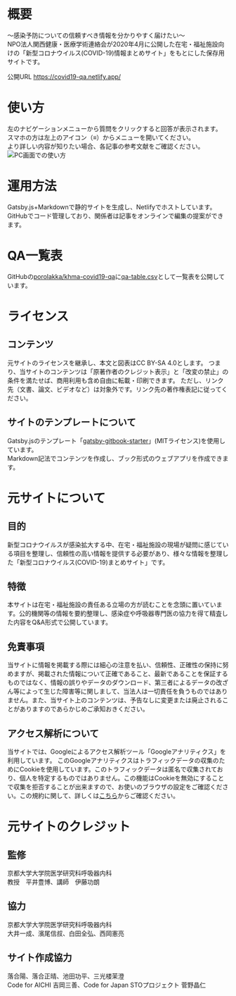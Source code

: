# 概要
～感染予防についての信頼すべき情報を分かりやすく届けたい～  
NPO法人関西健康・医療学術連絡会が2020年4月に公開した在宅・福祉施設向けの「新型コロナウイルス(COVID-19)情報まとめサイト」をもとにした保存用サイトです。  

公開URL https://covid19-qa.netlify.app/

# 使い方
左のナビゲーションメニューから質問をクリックすると回答が表示されます。  
スマホの方は左上のアイコン（≡）からメニューを開いてください。  
より詳しい内容が知りたい場合、各記事の参考文献をご確認ください。
![PC画面での使い方](https://user-images.githubusercontent.com/10286653/92717965-13bfb500-f39c-11ea-9894-7ac8b3787789.gif)

# 運用方法
Gatsby.js+Markdownで静的サイトを生成し、Netlifyでホストしています。GitHubでコード管理しており、関係者は記事をオンラインで編集の提案ができます。

# QA一覧表
GitHubの[porolakka/khma-covid19-qa](https://github.com/porolakka/khma-covid19-qa)に[qa-table.csv](https://github.com/porolakka/khma-covid19-qa/blob/master/qa-table.csv)として一覧表を公開しています。

# ライセンス
## コンテンツ
元サイトのライセンスを継承し、本文と図表はCC BY-SA 4.0とします。
つまり、当サイトのコンテンツは「原著作者のクレジット表示」と「改変の禁止」の条件を満たせば、商用利用も含め自由に転載・印刷できます。
ただし、リンク先（文書、論文、ビデオなど）は対象外です。リンク先の著作権表記に従ってください。

## サイトのテンプレートについて
Gatsby.jsのテンプレート「[gatsby-gitbook-starter](https://github.com/hasura/gatsby-gitbook-starter)」(MITライセンス)を使用しています。  
Markdown記法でコンテンツを作成し、ブック形式のウェブアプリを作成できます。  

# 元サイトについて
## 目的
新型コロナウイルスが感染拡大する中、在宅・福祉施設の現場が疑問に感じている項目を整理し、信頼性の高い情報を提供する必要があり、様々な情報を整理した「新型コロナウイルス(COVID-19)まとめサイト」です。

## 特徴
本サイトは在宅・福祉施設の責任ある立場の方が読むことを念頭に置いています。公的機関等の情報を要約整理し、感染症や呼吸器専門医の協力を得て精査した内容をQ&A形式で公開しています。

## 免責事項
当サイトに情報を掲載する際には細心の注意を払い、信頼性、正確性の保持に努めますが、掲載された情報について正確であること、最新であることを保証するものではなく、情報の誤りやデータのダウンロード、第三者によるデータの改ざん等によって生じた障害等に関しまして、当法人は一切責任を負うものではありません。また、当サイト上のコンテンツは、予告なしに変更または廃止されることがありますのであらかじめご承知おきください。

## アクセス解析について
当サイトでは、Googleによるアクセス解析ツール「Googleアナリティクス」を利用しています。 このGoogleアナリティクスはトラフィックデータの収集のためにCookieを使用しています。このトラフィックデータは匿名で収集されており、個人を特定するものではありません。この機能はCookieを無効にすることで収集を拒否することが出来ますので、お使いのブラウザの設定をご確認ください。この規約に関して、詳しくは[こちら](https://www.google.com/analytics/terms/jp.html)からご確認ください。

# 元サイトのクレジット
## 監修
京都大学大学院医学研究科呼吸器内科  
教授　平井豊博、講師　伊藤功朗

## 協力
京都大学大学院医学研究科呼吸器内科  
大井一成、濱尾信叔、白田全弘、西岡憲亮

## サイト作成協力
落合陽、落合正晴、池田功平、三光楼茉澄  
Code for AICHI 吉岡三善、Code for Japan STOプロジェクト 菅野晶仁